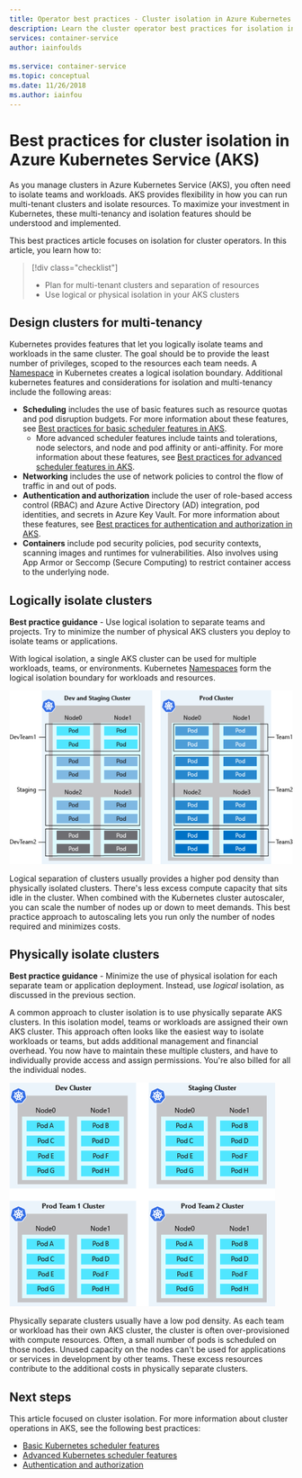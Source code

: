 ```yaml
---
title: Operator best practices - Cluster isolation in Azure Kubernetes Services (AKS)
description: Learn the cluster operator best practices for isolation in Azure Kubernetes Service (AKS)
services: container-service
author: iainfoulds

ms.service: container-service
ms.topic: conceptual
ms.date: 11/26/2018
ms.author: iainfou
---
```


# Best practices for cluster isolation in Azure Kubernetes Service (AKS)

As you manage clusters in Azure Kubernetes Service (AKS), you often need to isolate teams and workloads. AKS provides flexibility in how you can run multi-tenant clusters and isolate resources. To maximize your investment in Kubernetes, these multi-tenancy and isolation features should be understood and implemented.

This best practices article focuses on isolation for cluster operators. In this article, you learn how to:

> [!div class="checklist"]
> * Plan for multi-tenant clusters and separation of resources
> * Use logical or physical isolation in your AKS clusters

## Design clusters for multi-tenancy

Kubernetes provides features that let you logically isolate teams and workloads in the same cluster. The goal should be to provide the least number of privileges, scoped to the resources each team needs. A [Namespace][k8s-namespaces] in Kubernetes creates a logical isolation boundary. Additional kubernetes features and considerations for isolation and multi-tenancy include the following areas:

* **Scheduling** includes the use of basic features such as resource quotas and pod disruption budgets. For more information about these features, see [Best practices for basic scheduler features in AKS][aks-best-practices-scheduler].
  * More advanced scheduler features include taints and tolerations, node selectors, and node and pod affinity or anti-affinity. For more information about these features, see [Best practices for advanced scheduler features in AKS][aks-best-practices-advanced-scheduler].
* **Networking** includes the use of network policies to control the flow of traffic in and out of pods.
* **Authentication and authorization** include the user of role-based access control (RBAC) and Azure Active Directory (AD) integration, pod identities, and secrets in Azure Key Vault. For more information about these features, see [Best practices for authentication and authorization in AKS][aks-best-practices-identity].
* **Containers** include pod security policies, pod security contexts, scanning images and runtimes for vulnerabilities. Also involves using App Armor or Seccomp (Secure Computing) to restrict container access to the underlying node.

## Logically isolate clusters

**Best practice guidance** - Use logical isolation to separate teams and projects. Try to minimize the number of physical AKS clusters you deploy to isolate teams or applications.

With logical isolation, a single AKS cluster can be used for multiple workloads, teams, or environments. Kubernetes [Namespaces][k8s-namespaces] form the logical isolation boundary for workloads and resources.

![Logical isolation of a Kubernetes cluster in AKS](media/operator-best-practices-cluster-isolation/logical-isolation.png)

Logical separation of clusters usually provides a higher pod density than physically isolated clusters. There's less excess compute capacity that sits idle in the cluster. When combined with the Kubernetes cluster autoscaler, you can scale the number of nodes up or down to meet demands. This best practice approach to autoscaling lets you run only the number of nodes required and minimizes costs.

## Physically isolate clusters

**Best practice guidance** - Minimize the use of physical isolation for each separate team or application deployment. Instead, use *logical* isolation, as discussed in the previous section.

A common approach to cluster isolation is to use physically separate AKS clusters. In this isolation model, teams or workloads are assigned their own AKS cluster. This approach often looks like the easiest way to isolate workloads or teams, but adds additional management and financial overhead. You now have to maintain these multiple clusters, and have to individually provide access and assign permissions. You're also billed for all the individual nodes.

![Physical isolation of individual Kubernetes clusters in AKS](media/operator-best-practices-cluster-isolation/physical-isolation.png)

Physically separate clusters usually have a low pod density. As each team or workload has their own AKS cluster, the cluster is often over-provisioned with compute resources. Often, a small number of pods is scheduled on those nodes. Unused capacity on the nodes can't be used for applications or services in development by other teams. These excess resources contribute to the additional costs in physically separate clusters.

## Next steps

This article focused on cluster isolation. For more information about cluster operations in AKS, see the following best practices:

* [Basic Kubernetes scheduler features][aks-best-practices-scheduler]
* [Advanced Kubernetes scheduler features][aks-best-practices-advanced-scheduler]
* [Authentication and authorization][aks-best-practices-identity]

<!-- EXTERNAL LINKS -->

<!-- INTERNAL LINKS -->
[k8s-namespaces]: concepts-clusters-workloads.md#namespaces
[aks-best-practices-scheduler]: operator-best-practices-scheduler.md
[aks-best-practices-advanced-scheduler]: operator-best-practices-advanced-scheduler.md
[aks-best-practices-identity]: operator-best-practices-identity.md
